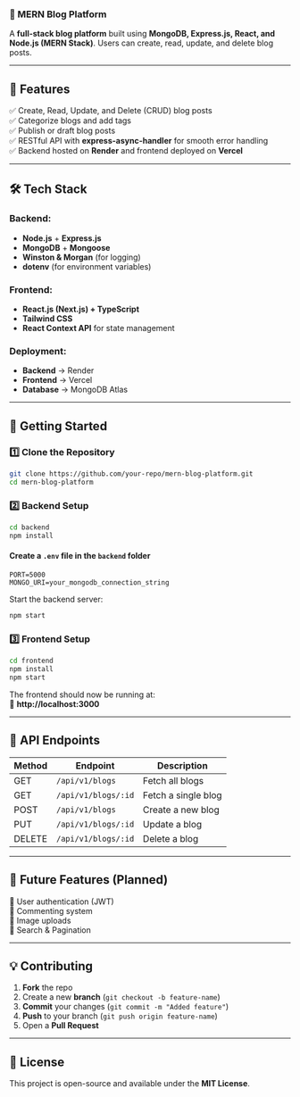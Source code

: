 ### **🚀 MERN Blog Platform**  
A **full-stack blog platform** built using **MongoDB, Express.js, React, and Node.js (MERN Stack)**. Users can create, read, update, and delete blog posts.  

---

## **📌 Features**  
✅ Create, Read, Update, and Delete (CRUD) blog posts  
✅ Categorize blogs and add tags  
✅ Publish or draft blog posts  
✅ RESTful API with **express-async-handler** for smooth error handling  
✅ Backend hosted on **Render** and frontend deployed on **Vercel**  

---

## **🛠 Tech Stack**  
### **Backend:**  
- **Node.js** + **Express.js**  
- **MongoDB** + **Mongoose**  
- **Winston & Morgan** (for logging)  
- **dotenv** (for environment variables)  

### **Frontend:**  
- **React.js (Next.js) + TypeScript**  
- **Tailwind CSS**  
- **React Context API** for state management  

### **Deployment:**  
- **Backend** → Render  
- **Frontend** → Vercel  
- **Database** → MongoDB Atlas  

---

## **🚀 Getting Started**  

### **1️⃣ Clone the Repository**  
```bash
git clone https://github.com/your-repo/mern-blog-platform.git
cd mern-blog-platform
```

### **2️⃣ Backend Setup**  
```bash
cd backend
npm install
```
#### **Create a `.env` file in the `backend` folder**  
```env
PORT=5000
MONGO_URI=your_mongodb_connection_string
```
Start the backend server:  
```bash
npm start
```

### **3️⃣ Frontend Setup**  
```bash
cd frontend
npm install
npm start
```
The frontend should now be running at:  
🔗 **http://localhost:3000**  

---

## **📡 API Endpoints**  

| Method | Endpoint         | Description              |
|--------|-----------------|--------------------------|
| GET    | `/api/v1/blogs` | Fetch all blogs         |
| GET    | `/api/v1/blogs/:id` | Fetch a single blog |
| POST   | `/api/v1/blogs` | Create a new blog       |
| PUT    | `/api/v1/blogs/:id` | Update a blog       |
| DELETE | `/api/v1/blogs/:id` | Delete a blog       |

---

## **📌 Future Features (Planned)**  
🚀 User authentication (JWT)  
🚀 Commenting system  
🚀 Image uploads  
🚀 Search & Pagination  

---

## **💡 Contributing**  
1. **Fork** the repo  
2. Create a new **branch** (`git checkout -b feature-name`)  
3. **Commit** your changes (`git commit -m "Added feature"`)  
4. **Push** to your branch (`git push origin feature-name`)  
5. Open a **Pull Request**  

---

## **📜 License**  
This project is open-source and available under the **MIT License**.  


